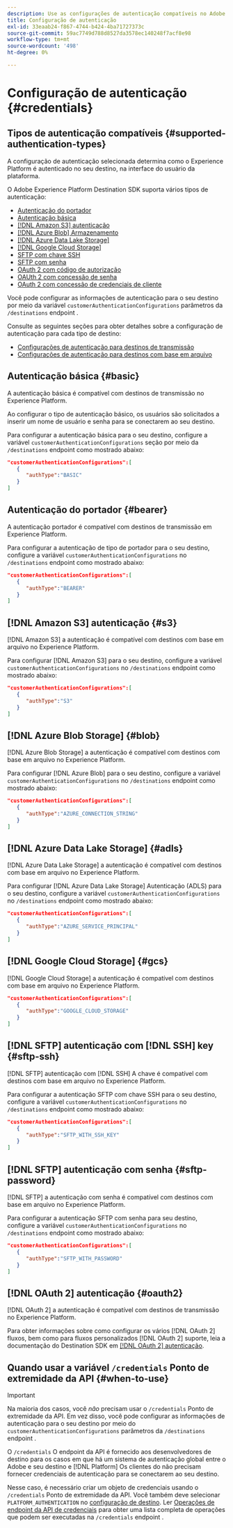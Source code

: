 ```yaml
---
description: Use as configurações de autenticação compatíveis no Adobe Experience Platform Destination SDK para autenticar usuários e ativar dados no terminal de destino.
title: Configuração de autenticação
exl-id: 33eaab24-f867-4744-b424-4ba71727373c
source-git-commit: 59ac7749d788d8527da3578ec140248f7acf8e98
workflow-type: tm+mt
source-wordcount: '498'
ht-degree: 0%

---
```


# Configuração de autenticação {#credentials}

## Tipos de autenticação compatíveis {#supported-authentication-types}

A configuração de autenticação selecionada determina como o Experience Platform é autenticado no seu destino, na interface do usuário da plataforma.

O Adobe Experience Platform Destination SDK suporta vários tipos de autenticação:

* [Autenticação do portador](#bearer)
* [Autenticação básica](#basic)
* [[!DNL Amazon S3] autenticação](#s3)
* [[!DNL Azure Blob] Armazenamento](#blob)
* [[!DNL Azure Data Lake Storage]](#adls)
* [[!DNL Google Cloud Storage]](#gcs)
* [SFTP com chave SSH](#sftp-ssh)
* [SFTP com senha](#sftp-password)
* [OAuth 2 com código de autorização](#oauth2)
* [OAUth 2 com concessão de senha](#oauth2)
* [OAuth 2 com concessão de credenciais de cliente](#oauth2)

Você pode configurar as informações de autenticação para o seu destino por meio da variável `customerAuthenticationConfigurations` parâmetros da `/destinations` endpoint .

Consulte as seguintes seções para obter detalhes sobre a configuração de autenticação para cada tipo de destino:

* [Configurações de autenticação para destinos de transmissão](destination-configuration.md#customer-authentication-configurations)
* [Configurações de autenticação para destinos com base em arquivo](file-based-destination-configuration.md#customer-authentication-configurations)

## Autenticação básica {#basic}

A autenticação básica é compatível com destinos de transmissão no Experience Platform.

Ao configurar o tipo de autenticação básico, os usuários são solicitados a inserir um nome de usuário e senha para se conectarem ao seu destino.

Para configurar a autenticação básica para o seu destino, configure a variável `customerAuthenticationConfigurations` seção por meio da `/destinations` endpoint como mostrado abaixo:

```json
"customerAuthenticationConfigurations":[
   {
      "authType":"BASIC"
   }
]
```

## Autenticação do portador {#bearer}

A autenticação portador é compatível com destinos de transmissão em Experience Platform.

Para configurar a autenticação de tipo de portador para o seu destino, configure a variável `customerAuthenticationConfigurations` no `/destinations` endpoint como mostrado abaixo:

```json
"customerAuthenticationConfigurations":[
   {
      "authType":"BEARER"
   }
]
```

## [!DNL Amazon S3] autenticação {#s3}

[!DNL Amazon S3] a autenticação é compatível com destinos com base em arquivo no Experience Platform.

Para configurar [!DNL Amazon S3] para o seu destino, configure a variável `customerAuthenticationConfigurations` no `/destinations` endpoint como mostrado abaixo:

```json
"customerAuthenticationConfigurations":[
   {
      "authType":"S3"
   }
]
```

## [!DNL Azure Blob Storage] {#blob}

[!DNL Azure Blob Storage] a autenticação é compatível com destinos com base em arquivo no Experience Platform.

Para configurar [!DNL Azure Blob] para o seu destino, configure a variável `customerAuthenticationConfigurations` no `/destinations` endpoint como mostrado abaixo:

```json
"customerAuthenticationConfigurations":[
   {
      "authType":"AZURE_CONNECTION_STRING"
   }
]
```

## [!DNL Azure Data Lake Storage] {#adls}

[!DNL Azure Data Lake Storage] a autenticação é compatível com destinos com base em arquivo no Experience Platform.

Para configurar [!DNL Azure Data Lake Storage] Autenticação (ADLS) para o seu destino, configure a variável `customerAuthenticationConfigurations` no `/destinations` endpoint como mostrado abaixo:

```json
"customerAuthenticationConfigurations":[
   {
      "authType":"AZURE_SERVICE_PRINCIPAL"
   }
]
```

## [!DNL Google Cloud Storage] {#gcs}

[!DNL Google Cloud Storage] a autenticação é compatível com destinos com base em arquivo no Experience Platform.

```json
"customerAuthenticationConfigurations":[
   {
      "authType":"GOOGLE_CLOUD_STORAGE"
   }
]
```


## [!DNL SFTP] autenticação com [!DNL SSH] key {#sftp-ssh}

[!DNL SFTP] autenticação com [!DNL SSH] A chave é compatível com destinos com base em arquivo no Experience Platform.

Para configurar a autenticação SFTP com chave SSH para o seu destino, configure a variável `customerAuthenticationConfigurations` no `/destinations` endpoint como mostrado abaixo:

```json
"customerAuthenticationConfigurations":[
   {
      "authType":"SFTP_WITH_SSH_KEY"
   }
]
```

## [!DNL SFTP] autenticação com senha {#sftp-password}

[!DNL SFTP] a autenticação com senha é compatível com destinos com base em arquivo no Experience Platform.

Para configurar a autenticação SFTP com senha para seu destino, configure a variável `customerAuthenticationConfigurations` no `/destinations` endpoint como mostrado abaixo:

```json
"customerAuthenticationConfigurations":[
   {
      "authType":"SFTP_WITH_PASSWORD"
   }
]
```

## [!DNL OAuth 2] autenticação {#oauth2}

[!DNL OAuth 2] a autenticação é compatível com destinos de transmissão no Experience Platform.

Para obter informações sobre como configurar os vários [!DNL OAuth 2] fluxos, bem como para fluxos personalizados [!DNL OAuth 2] suporte, leia a documentação do Destination SDK em [[!DNL OAuth 2] autenticação](./oauth2-authentication.md).


## Quando usar a variável `/credentials` Ponto de extremidade da API {#when-to-use}

>[!IMPORTANT]
>
>Na maioria dos casos, você *não* precisam usar o `/credentials` Ponto de extremidade da API. Em vez disso, você pode configurar as informações de autenticação para o seu destino por meio do `customerAuthenticationConfigurations` parâmetros da `/destinations` endpoint .

O `/credentials` O endpoint da API é fornecido aos desenvolvedores de destino para os casos em que há um sistema de autenticação global entre o Adobe e seu destino e [!DNL Platform] Os clientes do não precisam fornecer credenciais de autenticação para se conectarem ao seu destino.

Nesse caso, é necessário criar um objeto de credenciais usando o `/credentials` Ponto de extremidade da API. Você também deve selecionar `PLATFORM_AUTHENTICATION` no [configuração de destino](./destination-configuration.md#destination-delivery). Ler [Operações de endpoint da API de credenciais](./credentials-configuration-api.md) para obter uma lista completa de operações que podem ser executadas na `/credentials` endpoint .
